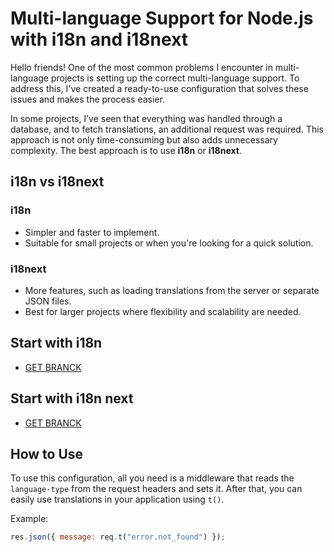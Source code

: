 # Multi-language Support for Node.js with i18n and i18next

Hello friends! One of the most common problems I encounter in multi-language projects is setting up the correct multi-language support. To address this, I've created a ready-to-use configuration that solves these issues and makes the process easier.

In some projects, I’ve seen that everything was handled through a database, and to fetch translations, an additional request was required. This approach is not only time-consuming but also adds unnecessary complexity. The best approach is to use **i18n** or **i18next**.

## i18n vs i18next

### **i18n**
- Simpler and faster to implement.
- Suitable for small projects or when you're looking for a quick solution.

### **i18next**
- More features, such as loading translations from the server or separate JSON files.
- Best for larger projects where flexibility and scalability are needed.

## Start with i18n
- [GET BRANCK](https://github.com/sadegh1379/i18n-nodejs/tree/with-i18n)

## Start with i18n next
- [GET BRANCK](https://github.com/sadegh1379/i18n-nodejs/tree/with-i18n-next)

## How to Use
To use this configuration, all you need is a middleware that reads the `language-type` from the request headers and sets it. After that, you can easily use translations in your application using `t()`.

Example:

```javascript
res.json({ message: req.t("error.not_found") });
